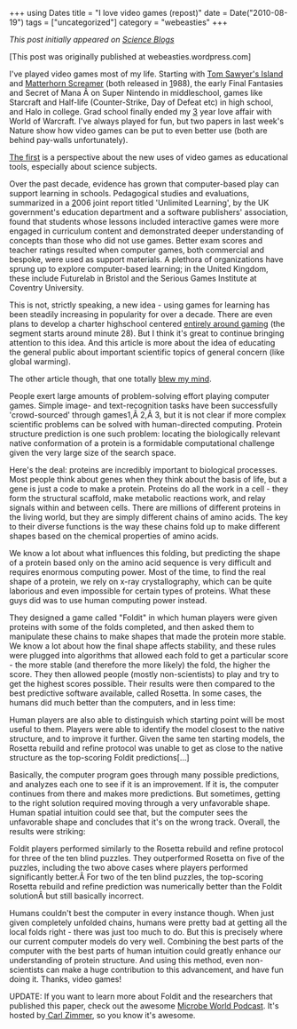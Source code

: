 +++
using Dates
title = "I love video games (repost)"
date = Date("2010-08-19")
tags = ["uncategorized"]
category = "webeasties"
+++

_This post initially appeared on [Science Blogs](http://scienceblogs.com/webeasties)_

[This post was originally published at webeasties.wordpress.com]

I've played video games most of my life. Starting with [Tom Sawyer's Island](http://www.mobygames.com/game/chase-on-tom-sawyers-island) and [Matterhorn Screamer](http://www.mobygames.com/game/matterhorn-screamer) (both released in [1](ref-link-1)988), the early Final Fantasies and Secret of Mana Â on Super Nintendo in middleschool, games like Starcraft and Half-life (Counter-Strike, Day of Defeat etc) in high school, and Halo in college. Grad school finally ended my [3](ref-link-3) year love affair with World of Warcraft. I've always played for fun, but two papers in last week's Nature show how video games can be put to even better use (both are behind pay-walls unfortunately).

[The first](http://www.nature.com.ezp-prod1.hul.harvard.edu/nature/journal/v466/n7307/full/466695a.html) is a perspective about the new uses of video games as educational tools, especially about science subjects.

Over the past decade, evidence has grown that computer-based play can support learning in schools. Pedagogical studies and evaluations, summarized in a [2](ref-link-2)006 joint report titled 'Unlimited Learning', by the UK government's education department and a software publishers' association, found that students whose lessons included interactive games were more engaged in curriculum content and demonstrated deeper understanding of concepts than those who did not use games. Better exam scores and teacher ratings resulted when computer games, both commercial and bespoke, were used as support materials. A plethora of organizations have sprung up to explore computer-based learning; in the United Kingdom, these include Futurelab in Bristol and the Serious Games Institute at Coventry University.

This is not, strictly speaking, a new idea - using games for learning has been steadily increasing in popularity for over a decade. There are even plans to develop a charter highschool centered [entirely around gaming](http://www.wpr.org/book/090614b.cfm) (the segment starts around minute 28). But I think it's great to continue bringing attention to this idea. And this article is more about the idea of educating the general public about important scientific topics of general concern (like global warming).

The other article though, that one totally [blew my mind](http://www.nature.com.ezp-prod1.hul.harvard.edu/nature/journal/v466/n7307/full/nature09304.html).

People exert large amounts of problem-solving effort playing computer games. Simple image- and text-recognition tasks have been successfully 'crowd-sourced' through games1,Â 2,Â 3, but it is not clear if more complex scientific problems can be solved with human-directed computing. Protein structure prediction is one such problem: locating the biologically relevant native conformation of a protein is a formidable computational challenge given the very large size of the search space.

Here's the deal: proteins are incredibly important to biological processes. Most people think about genes when they think about the basis of life, but a gene is just a code to make a protein. Proteins do all the work in a cell - they form the structural scaffold, make metabolic reactions work, and relay signals within and between cells. There are millions of different proteins in the living world, but they are simply different chains of amino acids. The key to their diverse functions is the way these chains fold up to make different shapes based on the chemical properties of amino acids.

We know a lot about what influences this folding, but predicting the shape of a protein based only on the amino acid sequence is very difficult and requires enormous computing power. Most of the time, to find the real shape of a protein, we rely on x-ray crystallography, which can be quite laborious and even impossible for certain types of proteins. What these guys did was to use human computing power instead.

They designed a game called "Foldit" in which human players were given proteins with some of the folds completed, and then asked them to manipulate these chains to make shapes that made the protein more stable. We know a lot about how the final shape affects stability, and these rules were plugged into algorithms that allowed each fold to get a particular score - the more stable (and therefore the more likely) the fold, the higher the score. They then allowed people (mostly non-scientists) to play and try to get the highest scores possible. Their results were then compared to the best predictive software available, called Rosetta. In some cases, the humans did much better than the computers, and in less time:

Human players are also able to distinguish which starting point will be most useful to them. Players were able to identify the model closest to the native structure, and to improve it further. Given the same ten starting models, the Rosetta rebuild and refine protocol was unable to get as close to the native structure as the top-scoring Foldit predictions[...]

Basically, the computer program goes through many possible predictions, and analyzes each one to see if it is an improvement. If it is, the computer continues from there and makes more predictions. But sometimes, getting to the right solution required moving through a very unfavorable shape. Human spatial intuition could see that, but the computer sees the unfavorable shape and concludes that it's on the wrong track. Overall, the results were striking:

Foldit players performed similarly to the Rosetta rebuild and refine protocol for three of the ten blind puzzles. They outperformed Rosetta on five of the puzzles, including the two above cases where players performed significantly better.Â For two of the ten blind puzzles, the top-scoring Rosetta rebuild and refine prediction was numerically better than the Foldit solutionÂ but still basically incorrect.

Humans couldn't best the computer in every instance though. When just given completely unfolded chains, humans were pretty bad at getting all the local folds right - there was just too much to do. But this is precisely where our current computer models do very well. Combining the best parts of the computer with the best parts of human intuition could greatly enhance our understanding of protein structure. And using this method, even non-scientists can make a huge contribution to this advancement, and have fun doing it. Thanks, video games!

UPDATE: If you want to learn more about Foldit and the researchers that published this paper, check out the awesome [Microbe World Podcast](http://goo.gl/JHn1). It's hosted by[ Carl Zimmer](http://blogs.discovermagazine.com/loom/), so you know it's awesome.

      
  
